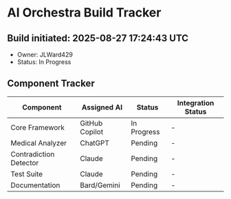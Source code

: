# AI Orchestra Build Tracker

## Build initiated: 2025-08-27 17:24:43 UTC
- Owner: JLWard429
- Status: In Progress

## Component Tracker
| Component | Assigned AI | Status | Integration Status |
|-----------|-------------|--------|-------------------|
| Core Framework | GitHub Copilot | In Progress | - |
| Medical Analyzer | ChatGPT | Pending | - |
| Contradiction Detector | Claude | Pending | - |
| Test Suite | Claude | Pending | - |
| Documentation | Bard/Gemini | Pending | - |
